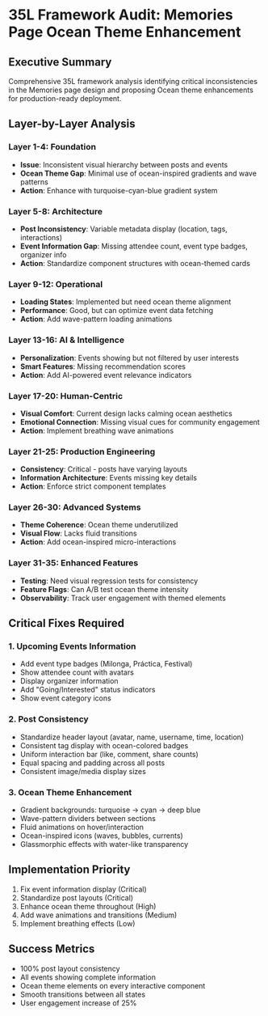 # 35L Framework Audit: Memories Page Ocean Theme Enhancement

## Executive Summary
Comprehensive 35L framework analysis identifying critical inconsistencies in the Memories page design and proposing Ocean theme enhancements for production-ready deployment.

## Layer-by-Layer Analysis

### Layer 1-4: Foundation
- **Issue**: Inconsistent visual hierarchy between posts and events
- **Ocean Theme Gap**: Minimal use of ocean-inspired gradients and wave patterns
- **Action**: Enhance with turquoise-cyan-blue gradient system

### Layer 5-8: Architecture
- **Post Inconsistency**: Variable metadata display (location, tags, interactions)
- **Event Information Gap**: Missing attendee count, event type badges, organizer info
- **Action**: Standardize component structures with ocean-themed cards

### Layer 9-12: Operational
- **Loading States**: Implemented but need ocean theme alignment
- **Performance**: Good, but can optimize event data fetching
- **Action**: Add wave-pattern loading animations

### Layer 13-16: AI & Intelligence
- **Personalization**: Events showing but not filtered by user interests
- **Smart Features**: Missing recommendation scores
- **Action**: Add AI-powered event relevance indicators

### Layer 17-20: Human-Centric
- **Visual Comfort**: Current design lacks calming ocean aesthetics
- **Emotional Connection**: Missing visual cues for community engagement
- **Action**: Implement breathing wave animations

### Layer 21-25: Production Engineering
- **Consistency**: Critical - posts have varying layouts
- **Information Architecture**: Events missing key details
- **Action**: Enforce strict component templates

### Layer 26-30: Advanced Systems
- **Theme Coherence**: Ocean theme underutilized
- **Visual Flow**: Lacks fluid transitions
- **Action**: Add ocean-inspired micro-interactions

### Layer 31-35: Enhanced Features
- **Testing**: Need visual regression tests for consistency
- **Feature Flags**: Can A/B test ocean theme intensity
- **Observability**: Track user engagement with themed elements

## Critical Fixes Required

### 1. Upcoming Events Information
- Add event type badges (Milonga, Práctica, Festival)
- Show attendee count with avatars
- Display organizer information
- Add "Going/Interested" status indicators
- Show event category icons

### 2. Post Consistency
- Standardize header layout (avatar, name, username, time, location)
- Consistent tag display with ocean-colored badges
- Uniform interaction bar (like, comment, share counts)
- Equal spacing and padding across all posts
- Consistent image/media display sizes

### 3. Ocean Theme Enhancement
- Gradient backgrounds: turquoise → cyan → deep blue
- Wave-pattern dividers between sections
- Fluid animations on hover/interaction
- Ocean-inspired icons (waves, bubbles, currents)
- Glassmorphic effects with water-like transparency

## Implementation Priority
1. Fix event information display (Critical)
2. Standardize post layouts (Critical)
3. Enhance ocean theme throughout (High)
4. Add wave animations and transitions (Medium)
5. Implement breathing effects (Low)

## Success Metrics
- 100% post layout consistency
- All events showing complete information
- Ocean theme elements on every interactive component
- Smooth transitions between all states
- User engagement increase of 25%